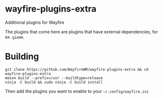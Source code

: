 # wayfire-plugins-extra

Additional plugins for Wayfire

The plugins that come here are plugins that have external dependencies, for ex. `giomm`.

# Building
```
git clone https://github.com/WayfireWM/wayfire-plugins-extra && cd wayfire-plugins-extra
meson build --prefix=/usr --buildtype=release
ninja -C build && sudo ninja -C build install
```

Then add the plugins you want to enable to your `~/.config/wayfire.ini`
